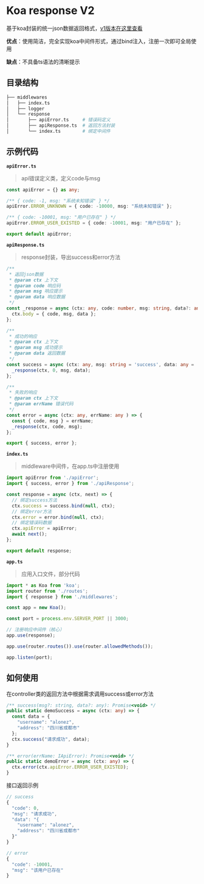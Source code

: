 # Koa response V2

基于koa封装的统一json数据返回格式，[v1版本在这里查看](./response-v1.md)

**优点**：使用简洁，完全实现koa中间件形式，通过bind注入，注册一次即可全局使用

**缺点**：不具备ts语法的清晰提示

## 目录结构

``` bash
├── middlewares
│   ├── index.ts
│   ├── logger
│   └── response
│       ├── apiError.ts     # 错误码定义
│       ├── apiResponse.ts  # 返回方法封装
│       └── index.ts        # 绑定中间件
```

## 示例代码

**`apiError.ts`**

> api错误定义类，定义code与msg

``` ts
const apiError = {} as any;

/** { code: -1, msg: "系统未知错误" } */
apiError.ERROR_UNKNOWN = { code: -10000, msg: "系统未知错误" };

/** { code: -10001, msg: "用户已存在" } */
apiError.ERROR_USER_EXISTED = { code: -10001, msg: "用户已存在" };

export default apiError;

```

**`apiResponse.ts`**

> response封装，导出success和error方法

``` ts
/**
 * 返回json数据
 * @param ctx 上下文
 * @param code 响应码
 * @param msg 响应提示
 * @param data 响应数据
 */
const _response = async (ctx: any, code: number, msg: string, data?: any ) => {
  ctx.body = { code, msg, data };
};

/**
 * 成功的响应
 * @param ctx 上下文
 * @param msg 成功提示
 * @param data 返回数据
 */
const success = async (ctx: any, msg: string = 'success', data: any = '') => {
  _response(ctx, 0, msg, data);
};

/**
 * 失败的响应
 * @param ctx 上下文
 * @param errName 错误代码
 */
const error = async (ctx: any, errName: any ) => {
  const { code, msg } = errName;
  _response(ctx, code, msg);
};

export { success, error };

```

**`index.ts`**

> middleware中间件，在app.ts中注册使用

``` ts
import apiError from './apiError';
import { success, error } from './apiResponse';

const response = async (ctx, next) => {
  // 绑定success方法
  ctx.success = success.bind(null, ctx);
  // 绑定error方法
  ctx.error = error.bind(null, ctx);
  // 绑定错误码数据
  ctx.apiError = apiError;
  await next();
};

export default response;

```

**`app.ts`**

> 应用入口文件，部分代码

``` ts
import * as Koa from 'koa';
import router from './routes';
import { response } from './middlewares';

const app = new Koa();

const port = process.env.SERVER_PORT || 3000;

// 注册响应中间件（核心）
app.use(response);

app.use(router.routes()).use(router.allowedMethods());

app.listen(port);
```

## 如何使用

在controller类的返回方法中根据需求调用success或error方法
   
``` ts
/** success(msg?: string, data?: any): Promise<void> */
public static demoSuccess = async (ctx: any) => {
  const data = {
    "username": "alonez",
    "address": "四川省成都市"
  };
  ctx.success("请求成功", data);
}

/** error(errName: IApiError): Promise<void> */
public static demoError = async (ctx: any) => {
  ctx.error(ctx.apiError.ERROR_USER_EXISTED);
}
```

接口返回示例
   
``` ts
// success
{
  "code": 0,
  "msg": "请求成功",
  "data": "{
    "username": "alonez",
    "address": "四川省成都市"
  }"
}

// error
{
  "code": -10001,
  "msg": "该用户已存在"
}
```
